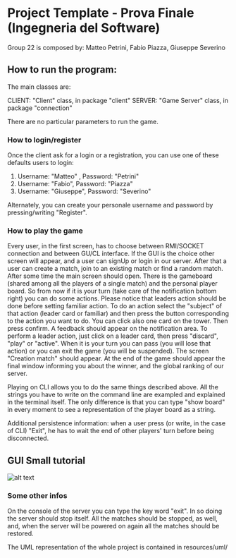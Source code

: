 # Project Template - Prova Finale (Ingegneria del Software)

Group 22 is composed by: 
Matteo Petrini,
Fabio Piazza,
Giuseppe Severino

## How to run the program: 
The main classes are:

CLIENT: "Client" class, in package "client"
SERVER: "Game Server" class, in package "connection"

There are no particular parameters to run the game.

### How to login/register
Once the client ask for a login or a registration, you can use one of these defaults users to login:

1) Username: "Matteo" , Password: "Petrini"
2) Username: "Fabio", Password: "Piazza"
3) Username: "Giuseppe", Password: "Severino"

Alternately, you can create your personale username and password by pressing/writing "Register".

### How to play the game
Every user, in the first screen, has to choose between RMI/SOCKET connection
and between GU/CL interface. 
If the GUI is the choice other screen will appear, and a user can signUp or login in our server.
After that a user can create a match, join to an existing match or find a random match.
After some time the main screen should open. There is the gameboard (shared among all the players of a 
single match) and the personal player board.
So from now if it is your turn (take care of the notification bottom right)
you can do some actions. Please notice that leaders action should be done before setting familiar action.
To do an action select the "subject" of that action (leader card or familiar) and then press the button corresponding 
to the action you want to do. You can click also one card on the tower. Then press confirm. A feedback should appear 
on the notification area. 
To perform a leader action, just click on a leader card, then press "discard", "play" or "active".
When it is your turn you can pass (you will lose that action) or you can exit the game (you will be suspended).
The screen "Creation match" should appear.
At the end of the game should appear the final window informing you about the winner, and the global ranking of our server.

Playing on CLI allows you to do the same things described above. All the strings you have to write on the command line 
are exampled and explained in the terminal itself. The only difference is that you can type "show board" in every moment
to see a representation of the player board as a string. 

Additional persistence information: when a user press (or write, in the case of CLI) "Exit", he has to wait the end of 
other players' turn before being disconnected. 

## GUI Small tutorial
![alt text](http://i.imgur.com/R6gWAcE.jpg)


### Some other infos
On the console of the server you can type the key word "exit". In so doing 
the server should stop itself. All the matches should be stopped, as well, and, when the server will be powered on again
all the matches should be restored.

The UML representation of the whole project is contained in resources/uml/